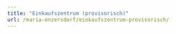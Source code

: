 ```yaml
---
title: "Einkaufszentrum (provisorisch)"
url: /maria-enzersdorf/einkaufszentrum-provisorisch/
---
```

